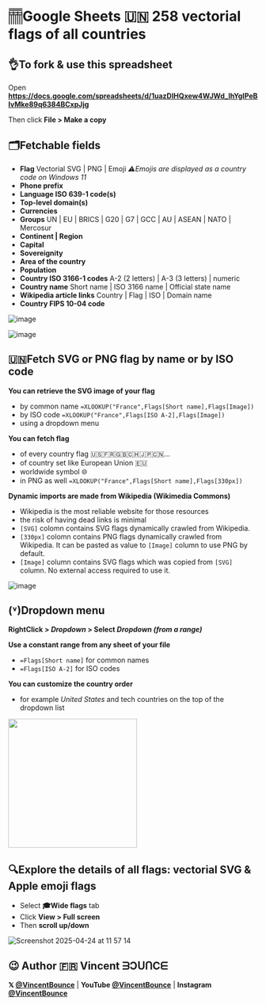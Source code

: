 # 𓊁Google Sheets 🇺🇳 258 vectorial flags of all countries 

## 👌To fork & use this spreadsheet

Open **https://docs.google.com/spreadsheets/d/1uazDIHQxew4WJWd_lhYgIPeBIvMke89q6384BCxpJjg**

Then click **File > Make a copy**

## 🗂️Fetchable fields

- **Flag** Vectorial SVG | PNG | Emoji *⚠️Emojis are displayed as a country code on Windows 11*
- **Phone prefix**
- **Language ISO 639-1 code(s)**
- **Top-level domain(s)**
- **Currencies**
- **Groups** UN | EU | BRICS | G20 | G7 | GCC | AU | ASEAN | NATO | Mercosur
- **Continent | Region**
- **Capital**
- **Sovereignity**
- **Area of the country**
- **Population**
- **Country ISO 3166-1 codes** A-2 (2 letters) | A-3 (3 letters) | numeric
- **Country name** Short name | ISO 3166 name | Official state name
- **Wikipedia article links** Country | Flag | ISO | Domain name
- **Country FIPS 10-04 code**

![image](https://github.com/user-attachments/assets/cd8e5d79-5d8c-4f9d-b546-e1d5309f7784)

![image](https://github.com/user-attachments/assets/357bb8cb-fb2c-4d1b-ba5a-0a19d36cd6d8)

## 🇺🇳Fetch SVG or PNG flag by name or by ISO code

**You can retrieve the SVG image of your flag**
- by common name `=XLOOKUP("France",Flags[Short name],Flags[Image])`
- by ISO code `=XLOOKUP("France",Flags[ISO A-2],Flags[Image])`
- using a dropdown menu

**You can fetch flag**
- of every country flag 🇺🇸🇫🇷🇬🇧🇨🇭🇯🇵🇨🇳...
- of country set like European Union 🇪🇺
- worldwide symbol 🌐
- in PNG as well `=XLOOKUP("France",Flags[Short name],Flags[330px])`

**Dynamic imports are made from Wikipedia (Wikimedia Commons)**
- Wikipedia is the most reliable website for those resources
- the risk of having dead links is minimal
- `[SVG]` colomn contains SVG flags dynamically crawled from Wikipedia.
- `[330px]` colomn contains PNG flags dynamically crawled from Wikipedia. It can be pasted as value to `[Image]` column to use PNG by default.
- `[Image]` column contains SVG flags which was copied from `[SVG]` column. No external access required to use it.

![image](https://github.com/user-attachments/assets/5f496067-c417-4ba3-b767-93628bdf2c50)

## (˅)Dropdown menu

**RightClick > *Dropdown* > Select *Dropdown (from a range)***

**Use a constant range from any sheet of your file**
- `=Flags[Short name]` for common names
- `=Flags[ISO A-2]` for ISO codes

**You can customize the country order**
- for example *United States* and tech countries on the top of the dropdown list

<img src="https://github.com/user-attachments/assets/07c40bdf-fed8-49ba-ba7c-6efabee88557" width="260">

## 🔍Explore the details of all flags: vectorial SVG & Apple emoji flags

- Select **🎓Wide flags** tab
- Click **View > Full screen**
- Then **scroll up/down**

![Screenshot 2025-04-24 at 11 57 14](https://github.com/user-attachments/assets/8b723874-a857-4fe1-b88c-fae85dd9a46e)

## 😉 Author 🇫🇷 Vincent ᗱƆᑌᑎϹᗴ

**𝕏 [@VincentBounce](https://x.com/VincentBounce)** | **YouTube [@VincentBounce](https://www.youtube.com/@VincentBounce/)** | **Instagram [@VincentBounce](https://instagr.am/vincentbounce/)**
